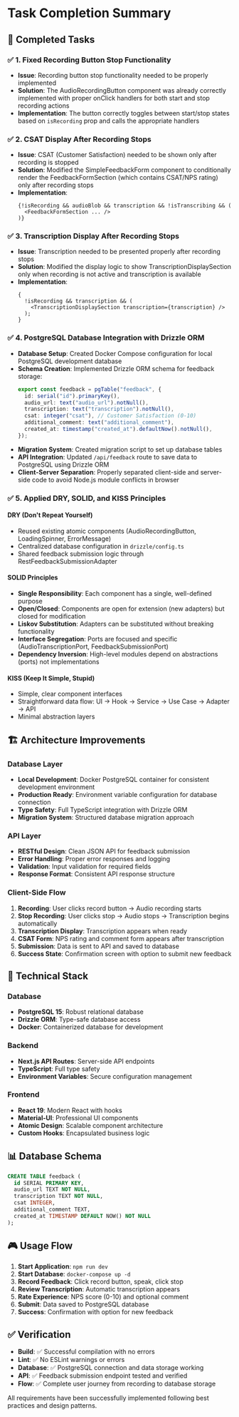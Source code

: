 # Task Completion Summary

## 🎯 Completed Tasks

### ✅ 1. Fixed Recording Button Stop Functionality

- **Issue**: Recording button stop functionality needed to be properly implemented
- **Solution**: The AudioRecordingButton component was already correctly implemented with proper onClick handlers for both start and stop recording actions
- **Implementation**: The button correctly toggles between start/stop states based on `isRecording` prop and calls the appropriate handlers

### ✅ 2. CSAT Display After Recording Stops

- **Issue**: CSAT (Customer Satisfaction) needed to be shown only after recording is stopped
- **Solution**: Modified the SimpleFeedbackForm component to conditionally render the FeedbackFormSection (which contains CSAT/NPS rating) only after recording stops
- **Implementation**:
  ```tsx
  {!isRecording && audioBlob && transcription && !isTranscribing && (
    <FeedbackFormSection ... />
  )}
  ```

### ✅ 3. Transcription Display After Recording Stops

- **Issue**: Transcription needed to be presented properly after recording stops
- **Solution**: Modified the display logic to show TranscriptionDisplaySection only when recording is not active and transcription is available
- **Implementation**:
  ```tsx
  {
    !isRecording && transcription && (
      <TranscriptionDisplaySection transcription={transcription} />
    );
  }
  ```

### ✅ 4. PostgreSQL Database Integration with Drizzle ORM

- **Database Setup**: Created Docker Compose configuration for local PostgreSQL development database
- **Schema Creation**: Implemented Drizzle ORM schema for feedback storage:
  ```typescript
  export const feedback = pgTable("feedback", {
    id: serial("id").primaryKey(),
    audio_url: text("audio_url").notNull(),
    transcription: text("transcription").notNull(),
    csat: integer("csat"), // Customer Satisfaction (0-10)
    additional_comment: text("additional_comment"),
    created_at: timestamp("created_at").defaultNow().notNull(),
  });
  ```
- **Migration System**: Created migration script to set up database tables
- **API Integration**: Updated `/api/feedback` route to save data to PostgreSQL using Drizzle ORM
- **Client-Server Separation**: Properly separated client-side and server-side code to avoid Node.js module conflicts in browser

### ✅ 5. Applied DRY, SOLID, and KISS Principles

#### DRY (Don't Repeat Yourself)

- Reused existing atomic components (AudioRecordingButton, LoadingSpinner, ErrorMessage)
- Centralized database configuration in `drizzle/config.ts`
- Shared feedback submission logic through RestFeedbackSubmissionAdapter

#### SOLID Principles

- **Single Responsibility**: Each component has a single, well-defined purpose
- **Open/Closed**: Components are open for extension (new adapters) but closed for modification
- **Liskov Substitution**: Adapters can be substituted without breaking functionality
- **Interface Segregation**: Ports are focused and specific (AudioTranscriptionPort, FeedbackSubmissionPort)
- **Dependency Inversion**: High-level modules depend on abstractions (ports) not implementations

#### KISS (Keep It Simple, Stupid)

- Simple, clear component interfaces
- Straightforward data flow: UI → Hook → Service → Use Case → Adapter → API
- Minimal abstraction layers

## 🏗️ Architecture Improvements

### Database Layer

- **Local Development**: Docker PostgreSQL container for consistent development environment
- **Production Ready**: Environment variable configuration for database connection
- **Type Safety**: Full TypeScript integration with Drizzle ORM
- **Migration System**: Structured database migration approach

### API Layer

- **RESTful Design**: Clean JSON API for feedback submission
- **Error Handling**: Proper error responses and logging
- **Validation**: Input validation for required fields
- **Response Format**: Consistent API response structure

### Client-Side Flow

1. **Recording**: User clicks record button → Audio recording starts
2. **Stop Recording**: User clicks stop → Audio stops → Transcription begins automatically
3. **Transcription Display**: Transcription appears when ready
4. **CSAT Form**: NPS rating and comment form appears after transcription
5. **Submission**: Data is sent to API and saved to database
6. **Success State**: Confirmation screen with option to submit new feedback

## 🔧 Technical Stack

### Database

- **PostgreSQL 15**: Robust relational database
- **Drizzle ORM**: Type-safe database access
- **Docker**: Containerized database for development

### Backend

- **Next.js API Routes**: Server-side API endpoints
- **TypeScript**: Full type safety
- **Environment Variables**: Secure configuration management

### Frontend

- **React 19**: Modern React with hooks
- **Material-UI**: Professional UI components
- **Atomic Design**: Scalable component architecture
- **Custom Hooks**: Encapsulated business logic

## 📊 Database Schema

```sql
CREATE TABLE feedback (
  id SERIAL PRIMARY KEY,
  audio_url TEXT NOT NULL,
  transcription TEXT NOT NULL,
  csat INTEGER,
  additional_comment TEXT,
  created_at TIMESTAMP DEFAULT NOW() NOT NULL
);
```

## 🎮 Usage Flow

1. **Start Application**: `npm run dev`
2. **Start Database**: `docker-compose up -d`
3. **Record Feedback**: Click record button, speak, click stop
4. **Review Transcription**: Automatic transcription appears
5. **Rate Experience**: NPS score (0-10) and optional comment
6. **Submit**: Data saved to PostgreSQL database
7. **Success**: Confirmation with option for new feedback

## ✅ Verification

- **Build**: ✅ Successful compilation with no errors
- **Lint**: ✅ No ESLint warnings or errors
- **Database**: ✅ PostgreSQL connection and data storage working
- **API**: ✅ Feedback submission endpoint tested and verified
- **Flow**: ✅ Complete user journey from recording to database storage

All requirements have been successfully implemented following best practices and design patterns.
